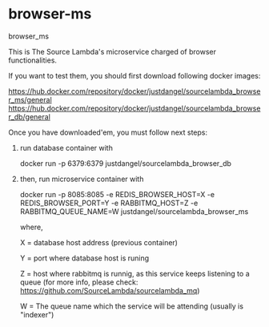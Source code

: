 # browser-ms
browser_ms


This is The Source Lambda's microservice charged of browser functionalities.

If you want to test them, you should first download following docker images:

https://hub.docker.com/repository/docker/justdangel/sourcelambda_browser_ms/general
https://hub.docker.com/repository/docker/justdangel/sourcelambda_browser_db/general

Once you have downloaded'em, you must follow next steps:

1. run database container with

      docker run -p 6379:6379 justdangel/sourcelambda_browser_db

2. then, run microservice container with

      docker run -p 8085:8085 -e REDIS_BROWSER_HOST=X -e REDIS_BROWSER_PORT=Y -e RABBITMQ_HOST=Z -e RABBITMQ_QUEUE_NAME=W justdangel/sourcelambda_browser_ms
      
      where,
      
      X = database host address (previous container)
      
      Y = port where database host is runing
      
      Z = host where rabbitmq is runnig, as this service keeps listening to a queue (for more info, please check: https://github.com/SourceLambda/sourcelambda_mq)
      
      W = The queue name which the service will be attending (usually is "indexer")
